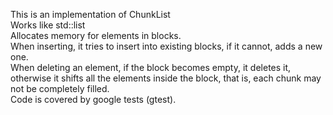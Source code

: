 This is an implementation of ChunkList  
Works like std::list  
Allocates memory for elements in blocks.  
When inserting, it tries to insert into existing blocks, if it cannot, adds a new one.  
When deleting an element, if the block becomes empty, it deletes it, otherwise it shifts all the elements inside the block, that is, each chunk may not be completely filled.  
Сode is covered by google tests (gtest).
